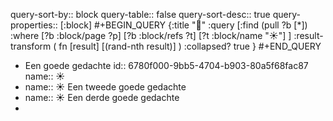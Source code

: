 query-sort-by:: block
query-table:: false
query-sort-desc:: true
query-properties:: [:block]
#+BEGIN_QUERY
{:title "🎲"
 :query [:find (pull ?b [*])
   :where 
     [?b :block/page ?p]
     [?b :block/refs ?t]
     [?t :block/name "☀️"]
 ]
 :result-transform ( fn [result] [(rand-nth result)] )
 :collapsed? true
}
#+END_QUERY

- Een goede gedachte
  id:: 6780f000-9bb5-4704-b903-80a5f68fac87
  name:: ☀️
- name:: ☀️
  Een tweede goede gedachte
- name:: ☀️
  Een derde goede gedachte
-